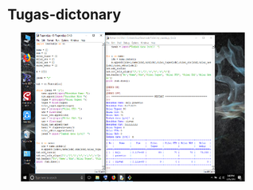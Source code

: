 # Tugas-dictonary


<p align="center">
<img src="https://github.com/Arjiprasetio/Tugas-texttable/blob/master/texta.png" width="450" height="300" />
</p>
